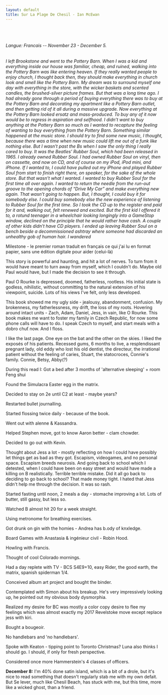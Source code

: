 ```yaml
---
layout: default
title: Sur La Plage De Chesil - Ian McEwan
---
```

<br><br>
###### Langue: Francais -- November 23 - December 5. 

*I left Brookstone and went to the Pottery Barn. When I was a kid and everything inside our house was familiar, cheap, and ruined, walking into the Pottery Barn was like entering heaven. If they really wanted people to enjoy church, I thought back then, they should make everything in church look and smell like the Pottery Barn. My dream was to surround myself one day with everything in the store, with the wicker baskets and scented candles, the brushed-silver picture frames. But that was a long time ago. I had already gone through a period of buying everything there was to buy at the Pottery Barn and decorating my apartment like a Pottery Barn outlet, and then getting rid of it all during a massive upgrade. Now everything at the Pottery Barn looked ersatz and mass-produced. To buy any of it now would be to regress in aspiration and selfhood. I didn’t want to buy anything at the Pottery Barn so much as I wanted to recapture the feeling of wanting to buy everything from the Pottery Barn. Something similar happened at the music store. I should try to find some new music, I thought, because there was a time when new music could lift me out of a funk like nothing else. But I wasn’t past the Bs when I saw the only thing I really cared to buy. It was the Beatles’ Rubber Soul, which had been released in 1965. I already owned Rubber Soul. I had owned Rubber Soul on vinyl, then on cassette, and now on CD, and of course on my iPod, iPod mini, and iPhone. If I wanted to, I could have pulled out my iPhone and played Rubber Soul from start to finish right there, on speaker, for the sake of the whole store. But that wasn’t what I wanted. I wanted to buy Rubber Soul for the first time all over again. I wanted to return the needle from the run-out groove to the opening chords of “Drive My Car” and make everything new again. That wasn’t going to happen. But, I thought, I could buy it for somebody else. I could buy somebody else the new experience of listening to Rubber Soul for the first time. So I took the CD up to the register and paid for it and, walking out, felt renewed and excited. But the first kid I offered it to, a rotund teenager in a wheelchair looking longingly into a GameStop window, declined on the principle that he would rather have cash. A couple of other kids didn’t have CD players. I ended up leaving Rubber Soul on a bench beside a decommissioned ashtray where someone had discarded an unhealthy gob of human hair. I wandered*


Milestone - le premier roman traduit en français ce qui j'ai lu en format papier, sans une édition digitale pour aider (celui-là)

This story is powerful and haunting, and hit a lot of nerves. To turn from it would have meant to turn away from myself, which I couldn't do. Maybe old Paul would have, but I made the decision to see it through.

Paul O Rourke is depressed, doomed, fatherless, rootless. His initial state is godless, nihilistic, without committing to the natural extension of his viewpoint, suicide. Lots of his views I've felt, only less developed.

This book showed me my ugly side - jealousy, abandonment, confusion. My brokenness, my fatherlessness, my drift, the loss of my roots. Hovering around intact units - Zach, Adam, Daniel, Jess, in vain, like O Rourke. This book makes me want to foster my family in Czech Republic, for now some phone calls will have to do. I speak Czech to myself, and start meals with a dobro chuť now. And I floss.

I like the last page. One eye on the bat and the other on the skies. I liked the exposés of his patients. Recessed gums, 6 months to live, a resplendissant pregnant lady, old eddy who lost his old dentist, the directeur, the irrational patient without the feeling of caries, Stuart, the statocroces, Connie's family. Connie, Betsy, Abby(?)

During this read I:
Got a bed after 3 months of 'alternative sleeping' + room Feng shui

Found the Simulacra Easter egg in the matrix.

Decided to stay on 2e until C2 at least - maybe years?

Restarted bullet journalling.

Started flossing twice daily - because of the book.

Went out with alenne & Kassandra.

Helped Stephen move, got to know Aaron better - clam chowder.

Decided to go out with Kevin.

Thought about Jess a lot - mostly reflecting on how I could have possibly let things get as bad as they got. Escapism, videogames, and no personal space. Escapism breeds neurosis. And going back to school which I detested, when I could have been on easy street and would have made a killing on B realistically. Terrible terrible mistake. Did it all go back to deciding to go back to school? That made money tight. I hated that Jess didn't help me through the decision. It was so rash.

Started fasting until noon, 2 meals a day - stomache improving a lot. Lots of butter, still gassy, but less so.

Watched B almost hit 20 for a week straight.

Using metronome for breathing exercises.

Got drunk on gin with the homies - Andrea has b.ody of knxledge.

Board Games with Anastasia & ingénieur civil - Robin Hood.

Howling with Francis.

Thought of cool Colorado mornings.

Had a day replete with TV - BCS S4E9+10, easy Rider, the good earth, the matrix, spanish spiderman 1/4.

Conceived album art project and bought the binder.

Contemplated with Simon about his breakup. He's very impressively looking up, he pointed out my obvious body dysmorphia.

Realized my desire for BC was mostly a color copy desire to flee my feelings which was almost exactly my 2017 Revelstoke move except replace jess with kiri.

Bought a bougeoir.

No handlebars and 'no handlebars'.

Spoke with Keaton - tipping point to Toronto Christmas? Luna also thinks I should go. I should, if only for fresh perspective.

Considered once more Hammerstein's 4 classes of officers.

**December 8:** I'm 40% done satin island, which is a bit of a drole, but it's nice to read something that doesn't regularly stab me with my own defait. But Se lever, much like Chesil Beach, has stuck with me, but this time, more like a wicked ghost, than a friend.